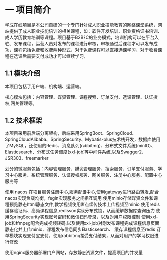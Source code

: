 # 一 项目简介

学成在线项目是本公司自研的一个专门针对成人职业技能教育的网络课堂系统，网站提供了成人职业技能培训的相关课程，如：软件开发培训、职业资格证书培训、成人学历教育培训等课程。项目基于B2B2C的业务模式，培训机构可以在平台入驻、发布课程，运营人员对发布的课程进行审核，审核通过后课程才可以发布成功，课程包括免费和收费两种形式，对于免费课程可以直接选课学习，对于收费课程在选课后需要支付成功才可以继续学习。

## 1.1 模块介绍

本项目包括了用户端、机构端、运营端。

核心模块包括：内容管理、媒资管理、课程搜索、订单支付、选课管理、认证授权,网关管理等。

## 1.2 技术框架

本项目采用前后端分离架构，后端采用SpringBoot、SpringCloud、SpringCloudAlibaba、SpringSecurity、Mybatis-plus技术栈开发，数据库使用了MySQL，还使用的Redis、消息队列(rabbitmq)、分布式文件系统(minIO)、Elasticsearch、分布式任务调度(xxl-job)等中间件系统,以及Swagger2、JSR303、freemarker

划分的微服务包括：内容管理服务、媒资管理服务、搜索服务、订单支付服务、学习中心服务、系统管理服务、认证授权服务、网关服务、注册中心服务、配置中心服务等

使用 nacos 在项目服务注册中心,服务配置中心,使用gateway进行路由转发,配合nacos实现负载均衡，fegin实现服务之间相互调用
使用minio存储媒资文件和课程预览静态html静态文件,教学视频使用断点续传技术上传视频至minio
使用redis缓存验证码、高频课程信息,redisson实现分布式锁，从而缓解数据库查询压力
使用SpringSecurity实现账号密码和微信扫码登录，以及对用户权限控制
使用xxl-job和ffmpeg配合完成视频转码,以及使用xxl-job对刚发布课程完成课程信息页面静态化并上传minio、课程发布信息同步Elasticsearch、
缓存课程信息至redis
订单模块实现支付宝支付，使用rabbitmq接受支付结果，从而对用户的学习权限进行修改

使用nginx服务器部署门户网站，存放静态资源文件，提高项目的并发量
